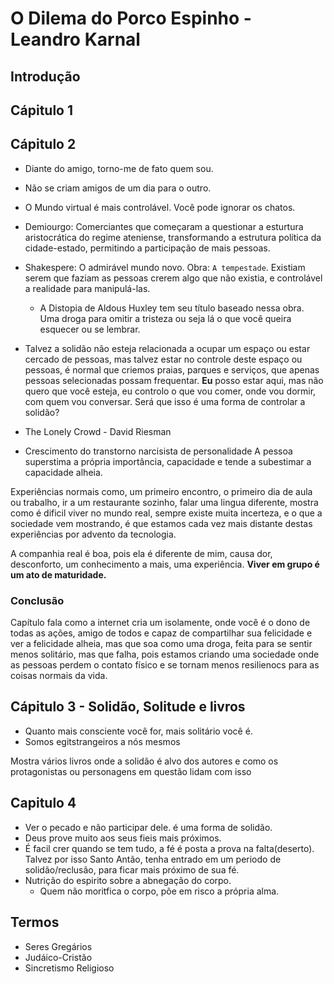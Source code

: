 # O Dilema do Porco Espinho - Leandro Karnal

## Introdução

## Cápitulo 1

## Cápitulo 2

* Diante do amigo, torno-me de fato quem sou.
* Não se criam amigos de um dia para o outro.
* O Mundo virtual é mais controlável. Você pode ignorar os chatos.

* Demiourgo:  Comerciantes que começaram a questionar a esturtura aristocrática do regime ateniense, transformando a estrutura política da cidade-estado, permitindo a participação de mais pessoas.
* Shakespere: O admirável mundo novo. Obra: `A tempestade`. Existiam serem que faziam as pessoas crerem algo que não existia, e controlável a realidade para manipulá-las.
    * A Distopia de Aldous Huxley tem seu título baseado nessa obra. Uma droga para omitir a tristeza ou seja lá o que você queira esquecer ou se lembrar.
* Talvez a solidão não esteja relacionada a ocupar um espaço ou estar cercado de pessoas, mas talvez estar no controle deste espaço ou pessoas, é normal que criemos praias, parques e serviços, que apenas pessoas selecionadas possam frequentar. **Eu** posso estar aqui, mas não quero que você esteja, eu controlo o que vou comer, onde vou dormir, com quem vou conversar. Será que isso é uma forma de controlar a solidão?

- The Lonely Crowd - David Riesman

- Crescimento do transtorno narcisista de personalidade
    A pessoa superstima a própria importância, capacidade e tende a subestimar a capacidade alheia.

Experiências normais como, um primeiro encontro, o primeiro dia de aula ou trabalho, ir a um restaurante sozinho, falar uma lingua diferente, mostra como é dificil viver no mundo real, sempre existe muita incerteza, e o que a sociedade vem mostrando, é que estamos cada vez mais distante destas experiências por advento da tecnologia.

A companhia real é boa, pois ela é diferente de mim, causa dor, desconforto, um conhecimento a mais, uma experiência. **Viver em grupo é um ato de maturidade.**

### Conclusão

Capítulo fala como a internet cria um isolamente, onde você é o dono de todas as ações, amigo de todos e capaz de compartilhar sua felicidade e ver a felicidade alheia, mas que soa como uma droga, feita para se sentir menos solitário, mas que falha, pois estamos criando uma sociedade onde as pessoas perdem o contato físico e se tornam menos resilienocs para as coisas normais da vida.

## Cápitulo 3 - Solidão, Solitude e livros

- Quanto mais consciente você for, mais solitário você é.
- Somos egitstrangeiros a nós mesmos

Mostra vários livros onde a solidão é alvo dos autores e como os protagonistas ou personagens em questão lidam com isso

## Capitulo 4

- Ver o pecado e não participar dele. é uma forma de solidão.
- Deus prove muito aos seus fieis mais próximos.
- É facil crer quando se tem tudo, a fé é posta a prova na falta(deserto). Talvez por isso Santo Antão, tenha entrado em um periodo de solidão/reclusão, para ficar mais próximo de sua fé.
- Nutrição do espirito sobre a abnegação do corpo.
    - Quem não moritfica o corpo, põe em risco a própria alma.


## Termos
- Seres Gregários
- Judáico-Cristão
- Sincretismo Religioso
